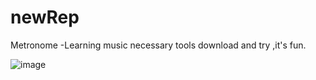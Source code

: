 # newRep
Metronome  -Learning music necessary tools
download and try ,it's fun.


![image](https://github.com/MrNobodyGithub/newRep/tree/master/metronome/SceenShots/pic1.png)

